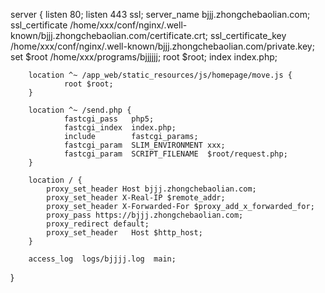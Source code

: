 server {
        listen               80;
        listen       443 ssl;
        server_name bjjj.zhongchebaolian.com;
        ssl_certificate /home/xxx/conf/nginx/.well-known/bjjj.zhongchebaolian.com/certificate.crt;
        ssl_certificate_key /home/xxx/conf/nginx/.well-known/bjjj.zhongchebaolian.com/private.key;
        set $root /home/xxx/programs/bjjjjjj;
        root   $root;
        index  index.php;

        location ^~ /app_web/static_resources/js/homepage/move.js {
                root $root;
        }

        location ^~ /send.php {
                fastcgi_pass   php5;
                fastcgi_index  index.php;
                include        fastcgi_params;
                fastcgi_param  SLIM_ENVIRONMENT xxx;
                fastcgi_param  SCRIPT_FILENAME  $root/request.php;
        }

        location / {
            proxy_set_header Host bjjj.zhongchebaolian.com;
            proxy_set_header X-Real-IP $remote_addr;
            proxy_set_header X-Forwarded-For $proxy_add_x_forwarded_for;
            proxy_pass https://bjjj.zhongchebaolian.com;
            proxy_redirect default;
            proxy_set_header   Host $http_host;
        }

        access_log  logs/bjjjj.log  main;
}